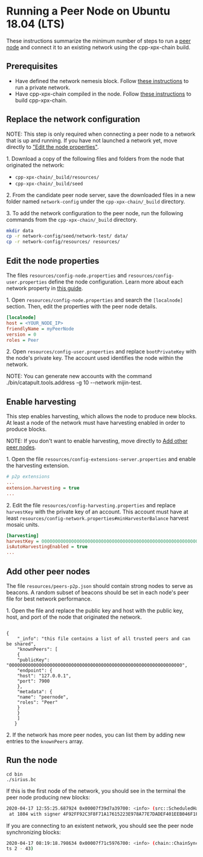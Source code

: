 # Running a Peer Node on Ubuntu 18.04 (LTS)

These instructions summarize the minimum number of steps to run a [peer node](https://nemtech.github.io/concepts/node.html#id1)
and connect it to an existing network using the cpp-xpx-chain build.

## Prerequisites

* Have defined the network nemesis block. Follow [these instructions](RUNNETWOWORKLIN.md) to run a private network.
* Have cpp-xpx-chain compiled in the node. Follow [these instructions](BUILDING.md) to build cpp-xpx-chain.

## Replace the network configuration

NOTE: This step is only required when connecting a peer node to a network that is up and running.
If you have not launched a network yet, move directly to ["Edit the node properties"](#edit-node-properties).

1\. Download a copy of the following files and folders from the node that originated the network:

* ``cpp-xpx-chain/_build/resources/``
* ``cpp-xpx-chain/_build/seed``

2\. From the candidate peer node server, save the downloaded files in a new folder named ``network-config`` under the ``cpp-xpx-chain/_build`` directory.

3\. To add the network configuration to the peer node, run the following commands from the ``cpp-xpx-chain/_build`` directory.

```bash
mkdir data
cp -r network-config/seed/network-test/ data/
cp -r network-config/resources/ resources/
```

Edit the node properties
---

The files ``resources/config-node.properties`` and ``resources/config-user.properties`` define the node configuration. 
Learn more about each network property in [this guide](https://nemtech.github.io/guides/network/configuring-node-properties.html#properties).

1\. Open ``resources/config-node.properties`` and search the ``[localnode]`` section.
Then, edit the properties with the peer node details.

``` ini
[localnode]
host = <YOUR_NODE_IP>
friendlyName = myPeerNode
version = 0
roles = Peer
```

2\. Open ``resources/config-user.properties`` and replace ``bootPrivateKey`` with the node's private key.
The account used identifies the node within the network.

NOTE: You can generate new accounts with the command ./bin/catapult.tools.address -g 10 --network mijin-test.

## Enable harvesting

This step enables harvesting, which allows the node to produce new blocks.
At least a node of the network must have harvesting enabled in order to produce blocks.

NOTE: If you don't want to enable harvesting, move directly to [Add other peer nodes](#add-other-peer-nodes).
 
1\. Open the file ``resources/config-extensions-server.properties`` and enable the harvesting extension.

```ini
# p2p extensions
...
extension.harvesting = true
...
```

2\. Edit the file ``resources/config-harvesting.properties`` and replace ``harvestKey`` with the private key of an account.
This account must have at least ``resources/config-network.properties#minHarvesterBalance`` harvest mosaic units.

```ini
[harvesting]
harvestKey = 0000000000000000000000000000000000000000000000000000000000000000
isAutoHarvestingEnabled = true
...
```

## Add other peer nodes

The file ``resources/peers-p2p.json`` should contain strong nodes to serve as beacons.
A random subset of beacons should be set in each node's peer file for best network performance.

1\. Open the file and replace the public key and host with the public key, host, and port of the node that originated the network.

```

{
    "_info": "this file contains a list of all trusted peers and can be shared",
    "knownPeers": [
    {
    "publicKey": "0000000000000000000000000000000000000000000000000000000000000000",
    "endpoint": {
    "host": "127.0.0.1",
    "port": 7900
    },
    "metadata": {
    "name": "peernode",
    "roles": "Peer"
    }
    }
    ]
   }
```

2\. If the network has more peer nodes, you can list them by adding new entries to the ``knownPeers`` array.

## Run the node

```ssh
cd bin
./sirius.bc
```

If this is the first node of the network, you should see in the terminal the peer node producing new blocks:

``` sh
2020-04-17 12:55:25.687924 0x00007f39d7a39700: <info> (src::ScheduledHarvesterTask.cpp@35) successfully harvested block
 at 1804 with signer 4F92FF92C3F8F71A17615223E978A77E7DADEF401EEB046F1F31DF7AC8345DDE
````

If you are connecting to an existent network, you should see the peer node synchronizing blocks:

``` sh
2020-04-17 08:19:18.798634 0x00007f71c5976700: <info> (chain::ChainSynchronizer.cpp@206) peer returned 42 blocks (heigh
ts 2 - 43)
````
